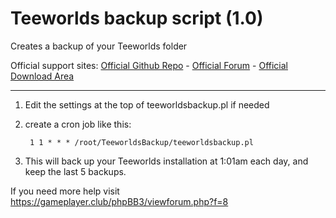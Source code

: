 # Teeworlds backup script (1.0)
Creates a backup of your Teeworlds folder

Official support sites: [Official Github Repo](https://github.com/fstltna/TeeworldsBackup) - [Official Forum](https://gameplayer.club/phpBB3/viewforum.php?f=8)  - [Official Download Area](https://gameplayer.club/index.php/downloads/category/13-teeworlds)

---

1. Edit the settings at the top of teeworldsbackup.pl if needed
2. create a cron job like this:

        1 1 * * * /root/TeeworldsBackup/teeworldsbackup.pl

3. This will back up your Teeworlds installation at 1:01am each day, and keep the last 5 backups.

If you need more help visit https://gameplayer.club/phpBB3/viewforum.php?f=8
